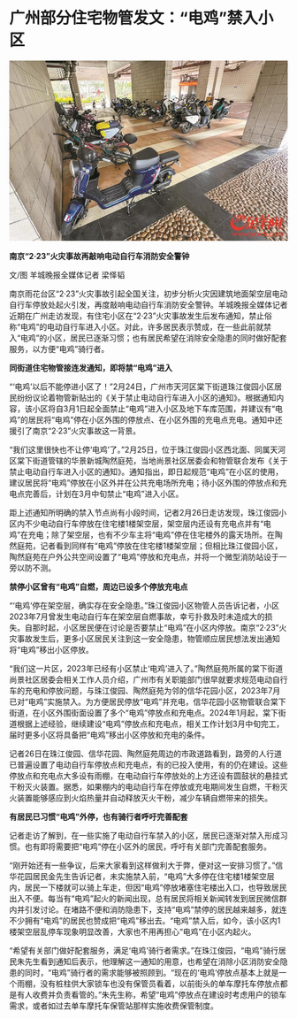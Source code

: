 # 广州部分住宅物管发文：“电鸡”禁入小区

![bf33b06f57dfbf5c35ab491b727a54ad.jpg](https://raw.githubusercontent.com/qqhsx/qqnews_image/main/2024/02/27/广州部分住宅物管发文：“电鸡”禁入小区/bf33b06f57dfbf5c35ab491b727a54ad.jpg)

**南京“2·23”火灾事故再敲响电动自行车消防安全警钟**

文/图 羊城晚报全媒体记者 梁怿韬

南京雨花台区“2·23”火灾事故引起全国关注，初步分析火灾因建筑地面架空层电动自行车停放处起火引发，再度敲响电动自行车消防安全警钟。羊城晚报全媒体记者近期在广州走访发现，有住宅小区在“2·23”火灾事故发生后发布通知，禁止俗称“电鸡”的电动自行车进入小区。对此，许多居民表示赞成，在一些此前就禁入“电鸡”的小区，居民已逐渐习惯；也有居民希望在消除安全隐患的同时做好配套服务，以方便“电鸡”骑行者。

**同街道住宅物管接连发通知，即将禁“电鸡”进入**

“‘电鸡’以后不能停进小区了！”2月24日，广州市天河区棠下街道珠江俊园小区居民纷纷议论着物管新贴出的《关于禁止电动自行车进入小区的通知》。根据通知内容，该小区将自3月1日起全面禁止“电鸡”进入小区及地下车库范围，并建议有“电鸡”的居民将“电鸡”停在小区外围的停放点、在小区外围的充电点充电。通知中还援引了南京“2·23”火灾事故这一背景。

“我们这里很快也不让停‘电鸡’了。”2月25日，位于珠江俊园小区西北面、同属天河区棠下街道管辖的华景新城陶然庭苑，当地尚景社区居委会和物管联合发布《关于禁止电动自行车进入小区的通知》。通知指出，即日起规范“电鸡”在小区的使用，建议居民将“电鸡”停放在小区外并在公共充电场所充电；待小区外围的停放点和充电点完善后，计划在3月中旬禁止“电鸡”进入小区。

距上述通知所明确的禁入节点尚有小段时间，记者2月26日走访发现，珠江俊园小区内不少电动自行车停放在住宅楼1楼架空层，架空层内还设有充电点并有“电鸡”在充电；除了架空层，也有不少车主将“电鸡”停在住宅楼外的露天场所。在陶然庭苑，记者看到同样有“电鸡”停放在住宅楼1楼架空层；但相比珠江俊园小区，陶然庭苑在户外公共空间设置了“电鸡”停放和充电点，并将一个微型消防站设于一旁以防不测。

**禁停小区曾有“电鸡”自燃，周边已设多个停放充电点**

“‘电鸡’停在架空层，确实存在安全隐患。”珠江俊园小区物管人员告诉记者，小区2023年7月曾发生电动自行车在架空层自燃事故，幸亏扑救及时未造成大的损失。自那时起，小区居民便在讨论是否要禁止“电鸡”在小区内停放。南京“2·23”火灾事故发生后，更多小区居民关注到这一安全隐患，物管顺应居民想法发出通知将“电鸡”移出小区停放。

“我们这一片区，2023年已经有小区禁止‘电鸡’进入了。”陶然庭苑所属的棠下街道尚景社区居委会相关工作人员介绍，广州市有关职能部门很早就要求规范电动自行车的充电和停放问题，与珠江俊园、陶然庭苑为邻的信华花园小区，2023年7月已对“电鸡”实施禁入。为方便居民停放“电鸡”并充电，信华花园小区物管联合棠下街道，在小区外围街面设置了多个“电鸡”停放点和充电点。2024年1月起，棠下街道根据上述经验，继续建设“电鸡”停放点和充电点，相关工作计划3月中旬完工，届时更多小区将具备把“电鸡”移出小区停放和充电的条件。

记者26日在珠江俊园、信华花园、陶然庭苑周边的市政道路看到，路旁的人行道已普遍设置了电动自行车停放点和充电点，有的已投入使用，有的仍在建设。这些停放点和充电点大多设有雨棚，在电动自行车停放处的上方还设有圆鼓状的悬挂式干粉灭火装置。据悉，如果棚内的电动自行车在停放或充电期间发生自燃，干粉灭火装置能够感应到火焰热量并自动释放灭火干粉，减少车辆自燃带来的损失。

**有居民已习惯“电鸡”外停，也有骑行者呼吁完善配套**

记者走访了解到，在一些实施了电动自行车禁入的小区，居民已逐渐对禁入形成习惯。也有即将需要把“电鸡”停在小区外的居民，呼吁有关部门完善配套服务。

“刚开始还有一些争议，后来大家看到这样做利大于弊，便对这一安排习惯了。”信华花园居民金先生告诉记者，未实施禁入前，“电鸡”大多停在住宅楼1楼架空层内，居民一下楼就可以骑上车走，但因“电鸡”停放堵塞住宅楼出入口，也导致居民出入不便。每当有“电鸡”起火的新闻出现，总有居民将相关新闻转发到居民微信群内并引发讨论。在堵路不便和消防隐患下，支持“电鸡”禁停的居民越来越多，就连不少拥有“电鸡”的居民也赞成把“电鸡”移出去。“电鸡”禁入后，如今，该小区内1楼架空层乱停车现象明显改善，大家也不用再担心“电鸡”在小区内起火。

“希望有关部门做好配套服务，满足‘电鸡’骑行者需求。”在珠江俊园，“电鸡”骑行居民朱先生看到通知后表示，他理解这一通知的用意，也希望在消除小区消防安全隐患的同时，“电鸡”骑行者的需求能够被照顾到。“现在的‘电鸡’停放点基本上就是一个雨棚，没有桩柱供大家锁车也没有保管员看着，以前街头的单车摩托车停放点都是有人收费并负责看管的。”朱先生称，希望“电鸡”停放点在建设时考虑用户的锁车需求，或者如过去单车摩托车保管站那样实施收费保管制度。

